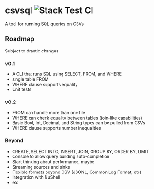 # csvsql ![Stack Test CI](https://github.com/amcknight/csvsql/workflows/Stack%20Test%20CI/badge.svg)
A tool for running SQL queries on CSVs

## Roadmap
Subject to drastic changes
### v0.1
* A CLI that runs SQL using SELECT, FROM, and WHERE
* single table FROM
* WHERE clause supports equality
* Unit tests
### v0.2
* FROM can handle more than one file
* WHERE can check equality between tables (join-like capabilities)
* Basic Bool, Int, Decimal, and String types can be pulled from CSVs
* WHERE clause supports number inequalities
### Beyond
* CREATE, SELECT INTO, INSERT, JOIN, GROUP BY, ORDER BY, LIMIT
* Console to allow query building auto-completion
* Start thinking about performance, maybe
* Streaming sources and sinks
* Flexible formats beyond CSV (JSONL, Common Log Format, etc)
* Integration with NuShell
* etc
